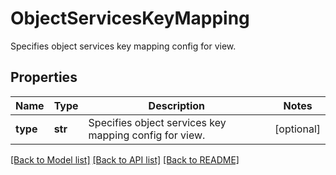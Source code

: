 # ObjectServicesKeyMapping

Specifies object services key mapping config for view.

## Properties
Name | Type | Description | Notes
------------ | ------------- | ------------- | -------------
**type** | **str** | Specifies object services key mapping config for view. | [optional] 

[[Back to Model list]](../README.md#documentation-for-models) [[Back to API list]](../README.md#documentation-for-api-endpoints) [[Back to README]](../README.md)


